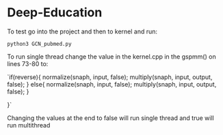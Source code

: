 # Deep-Education


To test go into the project and then to kernel and run:

`python3 GCN_pubmed.py`

To run single thread change the value in the kernel.cpp in the gspmm() on lines 73-80 to:


`if(reverse){
    normalize(snaph, input, false);
    multiply(snaph, input, output, false);
    }
    else{
      normalize(snaph, input, false);
      multiply(snaph, input, output, false);
    }
    
 }`
 
 Changing the values at the end to false will run single thread and true will run multithread
